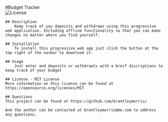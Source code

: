 #Budget Tracker           
    ![License](https://img.shields.io/badge/License-MIT-yellow.svg)
    
    ## Description
        Keep track of you deposits and withdraws using this progressive web application. Including offline functionality so that you can make changes no matter where you find yourself.   

    ## Installation
        To install this progressive web app just click the button at the top right of the navbar to download it.

    ## Usage
        Just enter and deposits or withdrawls with a breif discriptions to keep track of your budget

    ## License - MIT License
    More information on this license can be found at https://opensource.org/licenses/MIT

    ## Questions
    This project can be found at https://github.com/brantleymorris/
        
    And the author can be contacted at brantleymorris@me.com to address any questions.
